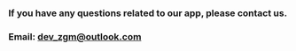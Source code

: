 ### If you have any questions related to our app, please contact us.<br>
### Email: dev_zgm@outlook.com
